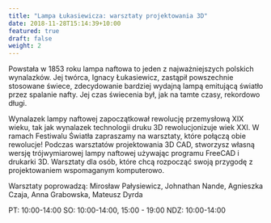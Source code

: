 ```yaml
---
title: "Lampa Łukasiewicza: warsztaty projektowania 3D"
date: 2018-11-28T15:14:39+10:00
featured: true
draft: false
weight: 2
---
```


Powstała w 1853 roku lampa naftowa to jeden z najważniejszych polskich wynalazków. Jej twórca, Ignacy Łukasiewicz, zastąpił powszechnie stosowane świece, zdecydowanie bardziej wydajną lampą emitującą światło przez spalanie nafty. Jej czas świecenia był, jak na tamte czasy, rekordowo długi.

Wynalazek lampy naftowej zapoczątkował rewolucję przemysłową XIX wieku, tak jak wynalazek technologii druku 3D rewolucjonizuje wiek XXI. W ramach Festiwalu Światła zapraszamy na warsztaty, które połączą obie rewolucje! Podczas warsztatów projektowania 3D CAD, stworzysz własną wersję trójwymiarowej lampy naftowej używając programu FreeCAD i drukarki 3D. Warsztaty dla osób, które chcą rozpocząć swoją przygodę z projektowaniem wspomaganym komputerowo.

Warsztaty poprowadzą: Mirosław Pałysiewicz, Johnathan Nande, Agnieszka Czaja, Anna Grabowska, Mateusz Dyrda

PT: 10:00-14:00
SO: 10:00-14:00, 15:00 - 19:00
NDZ: 10:00-14:00

